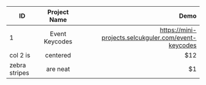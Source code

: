 | ID            | Project Name  | Demo  |
| ------------- |:-------------:| -----:|
| 1             | Event Keycodes| https://mini-projects.selcukguler.com/event-keycodes |
| col 2 is      | centered      |   $12 |
| zebra stripes | are neat      |    $1 |
